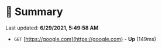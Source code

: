 # 📖 Summary
Last updated: **6/29/2021, 5:49:58 AM**

- `GET` [https://google.com](https://google.com) - **Up** (149ms)
